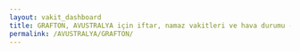 ```yaml
---
layout: vakit_dashboard
title: GRAFTON, AVUSTRALYA için iftar, namaz vakitleri ve hava durumu - ilçe/eyalet seç
permalink: /AVUSTRALYA/GRAFTON/
---
```


<script type="text/javascript">
  var GLOBAL_COUNTRY = 'AVUSTRALYA';
  var GLOBAL_CITY = 'GRAFTON';
  var GLOBAL_STATE = '';
  var lat = 72;
  var lon = 21;
</script>
